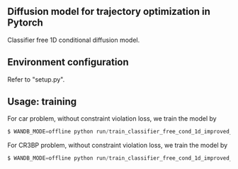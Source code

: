 ## Diffusion model for trajectory optimization in Pytorch

Classifier free 1D conditional diffusion model.

## Environment configuration

Refer to "setup.py".

## Usage: training

For car problem, without constraint violation loss, we train the model by

```python
$ WANDB_MODE=offline python run/train_classifier_free_cond_1d_improved_constrained_diffusion.py --training_random_seed=0 --training_data_num=114570 --result_folder=results/car/results --data_path=data/fixed_car_vary_obs/obstacle_time_control_data_obj_12_num_114570.pkl --class_dim=6 --channel_num=1 --seq_length=81 --training_data_type=vanilla_diffusion_seed_0 --batch_size=128 --constraint_loss_type=NA --task_type=car
```

For CR3BP problem, without constraint violation loss, we train the model by

```python
$ WANDB_MODE=offline python run/train_classifier_free_cond_1d_improved_constrained_diffusion.py --training_random_seed=0 --training_data_num=300000 --result_folder=results/cr3bp/results --data_path=data/CR3BP/cr3bp_alpha_time_mass_control.pkl --class_dim=1 --channel_num=1 --seq_length=64 --training_data_type=cr3bp_vanilla_diffusion_seed_0 --batch_size=128 --constraint_loss_type=NA --task_type=cr3bp
```

